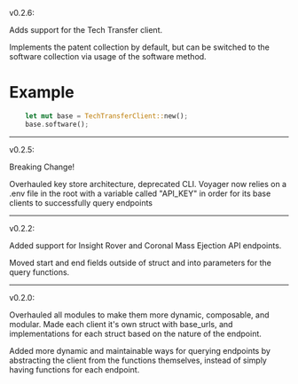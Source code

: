 v0.2.6:

Adds support for the Tech Transfer client.

Implements the patent collection by default, but can be switched to the software collection via usage of the software method.

# Example
```rust
    let mut base = TechTransferClient::new();
    base.software();
```

------------------------------------------------------------------------------------------------

v0.2.5:

Breaking Change!

Overhauled key store architecture, deprecated CLI.
Voyager now relies on a .env file in the root with a variable called "API_KEY" in order for its base clients to successfully query endpoints

------------------------------------------------------------------------------------------------

v0.2.2:

Added support for Insight Rover and Coronal Mass Ejection API endpoints.

Moved start and end fields outside of struct and into parameters for the query functions.

------------------------------------------------------------------------------------------------
v0.2.0:

Overhauled all modules to make them more dynamic, composable, and modular. Made each client it's own struct with base_urls, and implementations for each struct based on the nature of the endpoint.

Added more dynamic and maintainable ways for querying endpoints by abstracting the client from the functions themselves, instead of simply having functions for each endpoint.
